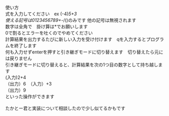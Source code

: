使い方<br>
式を入力してください　ex (-4)*5+3<br>
使える記号は0123456789+*-/()のみです 他の記号は無視されます<br>
数字は全角で　掛け算は*でお願いします<br>
0で割るとエラーを吐くのでやめてください<br>
計算結果を出力するたびに新しい入力を受け付けます　qを入力するとプログラムを終了します　<br>
何も入力せずenterを押すと引き継ぎモードに切り替えます　切り替えたら元には戻りません<br>
引き継ぎモードに切り替えると、計算結果を次の1つ目の数字として持ち越します<br>
(入力)2+4<br>
（出力）6　（入力）+3<br>
（出力）9<br>
といった操作ができます<br>
<br>
たかとー君と実装について相談したので少し似てるかもです
